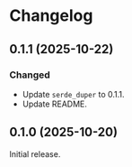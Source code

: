 # Changelog

## 0.1.1 (2025-10-22)

### Changed

- Update `serde_duper` to 0.1.1.
- Update README.

## 0.1.0 (2025-10-20)

Initial release.
